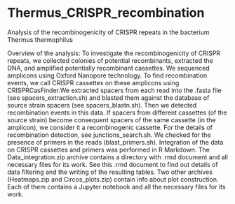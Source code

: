 # Thermus_CRISPR_recombination
Analysis of the recombinogenicity of CRISPR repeats in the bacterium Thermus thermophilus

Overview of the analysis:
To investigate the recombinogenicity of CRISPR repeats, we collected colonies of potential recombinants, extracted the DNA, and amplified potentially recombinant cassettes. We sequenced amplicons using Oxford Nanopore technology.
To find recombination events, we call CRISPR cassettes on these amplicons using CRISPRCasFinder.We extracted spacers from each read into the .fasta file (see spacers_extraction.sh) and blasted them against the database of source strain spacers (see spacers_blastn.sh). 
Then we detected recombination events in this data. 
If spacers from different cassettes (of the source strain) become consequent spacers of the same cassette (in the amplicon), we consider it a recombinogenic cassette. 
For the details of recombination detection, see junctions_search.sh.
We checked for the presence of primers in the reads (blast_primers.sh).
Integration of the data on CRISPR cassettes and primers was performed in R Markdown. 
The Data_integration.zip archive contains a directory with .rmd document and all necessary files for its work. 
See this .rmd document to find out details of data filtering and the writing of the resulting tables.
Two other archives (Heatmaps.zip and Circos_plots.zip) contain info about plot construction. Each of them contains a Jupyter notebook and all the necessary files for its work.
